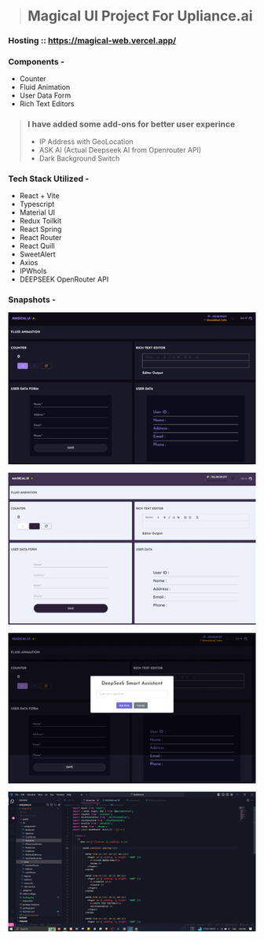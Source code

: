 > # Magical UI Project For Upliance.ai

 ### Hosting :: https://magical-web.vercel.app/

### Components -
- Counter
- Fluid Animation
- User Data Form
- Rich Text Editors
  
> ### I have added some add-ons for better user experince
> - IP Address with GeoLocation
> - ASK AI (Actual Deepseek AI from Openrouter API)
> - Dark Background Switch

### Tech Stack Utilized -
- React + Vite
- Typescript
- Material UI
- Redux Toilkit
- React Spring
- React Router
- React Quill
- SweetAlert
- Axios
- IPWhoIs
- DEEPSEEK OpenRouter API

### Snapshots -

![UI](./dark.png)

![UI](./light.png)

![UI](./ai.png)

![CODE BASE](./codebase.png)